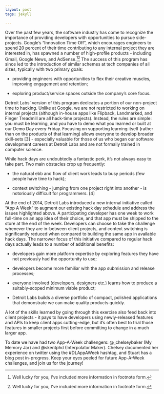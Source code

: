 ```yaml
---
layout: post
tags: jekyll

---
```


Over the past few years, the software industry has come to recognize the importance of providing developers with opportunities to pursue side-projects. Google’s “Innovation Time Off”, which encourages engineers to spend 20 percent of their time contributing to any internal project they are interested in, has spawned a number of high-profile products - including Gmail, Google News, and AdSense.[^1][^2] The success of this program has since led to the introduction of similar schemes at tech companies of all sizes, typically with two primary goals:

- providing engineers with opportunities to flex their creative muscles, improving engagement and retention;

- exploring product/service spaces outside the company’s core focus.

Detroit Labs’ version of this program dedicates a portion of our non-project time to hacking. Unlike at Google, we are not restricted to working on internal projects (although in-house apps like Flipback, Landmarked, and Finger Treadmill are all hack-time projects). Instead, the rules are simple: you must be learning, and you have to demo what you learned or built at our Demo Day every Friday. Focusing on supporting learning itself (rather than on the products of that learning) allows everyone to develop broader skill-sets [3] - especially valuable for those of us who began our software development careers at Detroit Labs and are not formally trained in computer science.

While hack days are undoubtedly a fantastic perk, it’s not always easy to take part. Two main obstacles crop up frequently:

- the natural ebb and flow of client work leads to busy periods (few people have time to hack);

- context switching - jumping from one project right into another - is notoriously difficult for programmers. [4]

At the end of 2014, Detroit Labs introduced a new internal initiative called “App A Week” to augment our existing hack day schedule and address the issues highlighted above. A participating developer has one week to work full-time on an app idea of their choice, and that app must be shipped to the store at the end of the week. Developers can choose to take the challenge whenever they are in-between client projects, and context switching is significantly reduced when compared to building the same app in available hack days. The narrower focus of this initiative compared to regular hack days actually leads to a number of additional benefits:

- developers gain more platform expertise by exploring features they have not previously had the opportunity to use;

- developers become more familiar with the app submission and release processes;

- everyone involved (developers, designers etc.) learns how to produce a suitably-scoped minimum viable product;

- Detroit Labs builds a diverse portfolio of compact, polished applications that demonstrate we can make quality products quickly.

A lot of the skills learned by going through this exercise also feed back into client projects - it pays to have developers using newly-released features and APIs to keep client apps cutting-edge, but it’s often best to trial those features in smaller projects first before committing to change in a much larger app.

To date we have had two App-A-Week challengers: @_chelseybaker (My Memory Jar) and @skentphd (Interpolator Maker). Chelsey documented her experience on twitter using the #DLAppAWeek hashtag, and Stuart has a blog post in-progress. Keep your eyes peeled for future App-A-Week challenges, and join us for the journey!

[^1]: Well lucky for you, I've included more information in footnote form.
[^2]: Well lucky for you, I've included more information in footnote form.